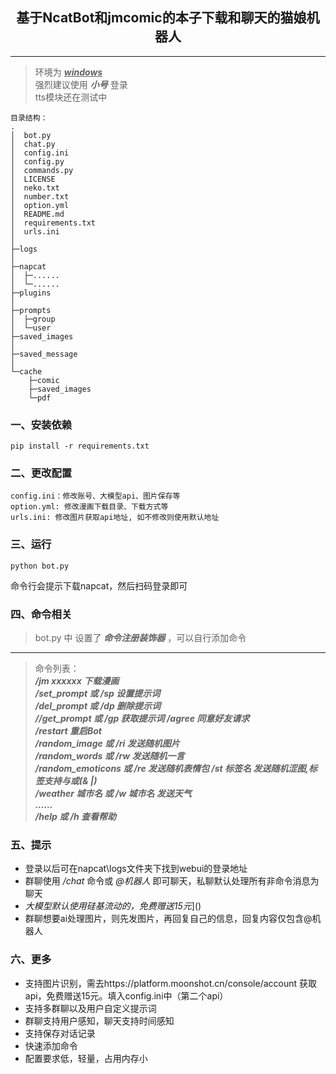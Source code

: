 <h2 style = "text-align:center;">基于NcatBot和jmcomic的本子下载和聊天的猫娘机器人</h2> 

---
>环境为 <u>___windows___</u>  
>强烈建议使用 ___小号___ 登录  
> tts模块还在测试中

```
目录结构：
.
│  bot.py
│  chat.py
│  config.ini
│  config.py
│  commands.py
│  LICENSE
│  neko.txt
│  number.txt
│  option.yml
│  README.md
│  requirements.txt
│  urls.ini
│  
├─logs
│      
├─napcat
│  ├─...... 
│  └─......
├─plugins
│
├─prompts
│  ├─group
│  └─user
├─saved_images
│      
├─saved_message
│
└─cache
    ├─comic
    ├─saved_images
    └─pdf
```        


### 一、安装依赖
```
pip install -r requirements.txt
```
### 二、更改配置
```
config.ini：修改账号、大模型api、图片保存等
option.yml: 修改漫画下载目录、下载方式等
urls.ini: 修改图片获取api地址, 如不修改则使用默认地址
```
### 三、运行
```
python bot.py
```
命令行会提示下载napcat，然后扫码登录即可

### 四、命令相关
>bot.py 中 设置了 ___命令注册装饰器___ ，可以自行添加命令    
---
>命令列表：  
>___/jm xxxxxx 下载漫画  
/set_prompt 或 /sp 设置提示词  
/del_prompt 或 /dp 删除提示词  
//get_prompt 或 /gp 获取提示词
/agree   同意好友请求  
/restart   重启Bot  
/random_image 或 /ri 发送随机图片  
/random_words 或 /rw 发送随机一言  
/random_emoticons 或 /re 发送随机表情包
/st 标签名 发送随机涩图,标签支持与或(& |)  
/weather 城市名 或 /w 城市名 发送天气  
……  
/help 或 /h 查看帮助___

### 五、提示
+ 登录以后可在napcat\logs文件夹下找到webui的登录地址
+ 群聊使用 _/chat_ 命令或 _@机器人_ 即可聊天，私聊默认处理所有非命令消息为聊天 
+ _大模型默认使用硅基流动的，免费赠送15元_]()
+ 群聊想要ai处理图片，则先发图片，再回复自己的信息，回复内容仅包含@机器人

### 六、更多  

+ 支持图片识别，需去https://platform.moonshot.cn/console/account 获取api，免费赠送15元。填入config.ini中（第二个api）
+ 支持多群聊以及用户自定义提示词
+ 群聊支持用户感知，聊天支持时间感知
+ 支持保存对话记录
+ 快速添加命令
+ 配置要求低，轻量，占用内存小

